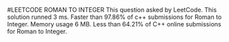#LEETCODE ROMAN TO INTEGER
This question asked by LeetCode. This solution runned 3 ms. Faster than 97.86% of c++ submissions for Roman to Integer. Memory usage 6 MB. Less than 64.21% of C++ online submissions for Roman to Integer.
